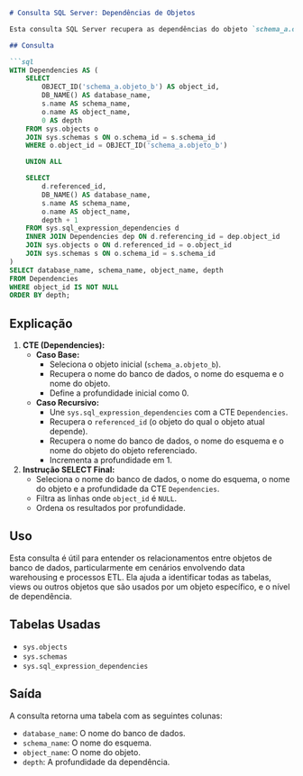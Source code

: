 ```markdown
# Consulta SQL Server: Dependências de Objetos

Esta consulta SQL Server recupera as dependências do objeto `schema_a.objeto_b`. Ela utiliza uma Expressão de Tabela Comum (CTE) para encontrar recursivamente todos os objetos dos quais o objeto especificado depende, juntamente com suas respectivas profundidades.

## Consulta

```sql
WITH Dependencies AS (
    SELECT
        OBJECT_ID('schema_a.objeto_b') AS object_id,
        DB_NAME() AS database_name,
        s.name AS schema_name,
        o.name AS object_name,
        0 AS depth
    FROM sys.objects o
    JOIN sys.schemas s ON o.schema_id = s.schema_id
    WHERE o.object_id = OBJECT_ID('schema_a.objeto_b')

    UNION ALL

    SELECT
        d.referenced_id,
        DB_NAME() AS database_name,
        s.name AS schema_name,
        o.name AS object_name,
        depth + 1
    FROM sys.sql_expression_dependencies d
    INNER JOIN Dependencies dep ON d.referencing_id = dep.object_id
    JOIN sys.objects o ON d.referenced_id = o.object_id
    JOIN sys.schemas s ON o.schema_id = s.schema_id
)
SELECT database_name, schema_name, object_name, depth
FROM Dependencies
WHERE object_id IS NOT NULL
ORDER BY depth;
```

## Explicação

1.  **CTE (Dependencies):**
    * **Caso Base:**
        * Seleciona o objeto inicial (`schema_a.objeto_b`).
        * Recupera o nome do banco de dados, o nome do esquema e o nome do objeto.
        * Define a profundidade inicial como 0.
    * **Caso Recursivo:**
        * Une `sys.sql_expression_dependencies` com a CTE `Dependencies`.
        * Recupera o `referenced_id` (o objeto do qual o objeto atual depende).
        * Recupera o nome do banco de dados, o nome do esquema e o nome do objeto do objeto referenciado.
        * Incrementa a profundidade em 1.
2.  **Instrução SELECT Final:**
    * Seleciona o nome do banco de dados, o nome do esquema, o nome do objeto e a profundidade da CTE `Dependencies`.
    * Filtra as linhas onde `object_id` é `NULL`.
    * Ordena os resultados por profundidade.

## Uso

Esta consulta é útil para entender os relacionamentos entre objetos de banco de dados, particularmente em cenários envolvendo data warehousing e processos ETL. Ela ajuda a identificar todas as tabelas, views ou outros objetos que são usados por um objeto específico, e o nível de dependência.

## Tabelas Usadas

* `sys.objects`
* `sys.schemas`
* `sys.sql_expression_dependencies`

## Saída

A consulta retorna uma tabela com as seguintes colunas:

* `database_name`: O nome do banco de dados.
* `schema_name`: O nome do esquema.
* `object_name`: O nome do objeto.
* `depth`: A profundidade da dependência.
```
